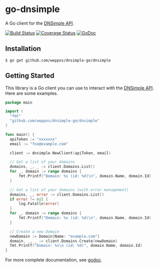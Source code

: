 # go-dnsimple

A Go client for the [DNSimple API](https://developer.dnsimple.com/).

[![Build Status](https://travis-ci.org/weppos/dnsimple-go.svg)](https://travis-ci.org/weppos/dnsimple-go)
[![Coverage Status](https://img.shields.io/coveralls/weppos/dnsimple-go.svg)](https://coveralls.io/r/weppos/dnsimple-go?branch=master)
[![GoDoc](https://godoc.org/github.com/weppos/dnsimple-go/dnsimple?status.svg)](https://godoc.org/github.com/weppos/dnsimple-go/dnsimple)

## Installation

```
$ go get github.com/weppos/dnsimple-go/dnsimple
```


## Getting Started

This library is a Go client you can use to interact with the [DNSimple API](https://developer.dnsimple.com/). Here are some examples.


```go
package main

import (
  "fmt"
  "github.com/weppos/dnsimple-go/dnsimple"
)

func main() {
  apiToken := "xxxxxxx"
  email := "foo@example.com"

  client := dnsimple.NewClient(apiToken, email)

  // Get a list of your domains
  domains, _, _ := client.Domains.List()
  for _, domain := range domains {
      fmt.Printf("Domain: %s (id: %d)\n", domain.Name, domain.Id)
  }

  // Get a list of your domains (with error management)
  domains, _, error := client.Domains.List()
  if error != nil {
      log.Fatalln(error)
  }
  for _, domain := range domains {
      fmt.Printf("Domain: %s (id: %d)\n", domain.Name, domain.Id)
  }

  // Create a new Domain
  newDomain := Domain{Name: "example.com"}
  domain, _, _ := client.Domains.Create(newDomain)
  fmt.Printf("Domain: %s\n (id: %d)", domain.Name, domain.Id)
}
```

For more complete documentation, see [godoc](https://godoc.org/github.com/weppos/dnsimple-go/dnsimple).
